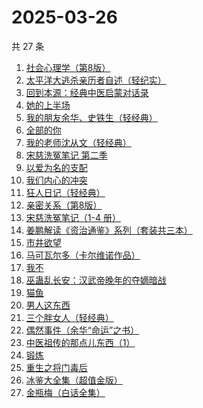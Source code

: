 # 2025-03-26

共 27 条

<!-- BEGIN WEREAD -->
<!-- 最后更新时间 2025-03-26 22:25:03 +0800 -->
1. [社会心理学（第8版）](https://weread.qq.com/web/bookDetail/8f532bd07278850c8f51770)
1. [太平洋大逃杀亲历者自述（轻纪实）](https://weread.qq.com/web/bookDetail/ddf32850813ab9b05g019502)
1. [回到本源：经典中医启蒙对话录](https://weread.qq.com/web/bookDetail/add32f10813ab9c79g0194dc)
1. [她的上半场](https://weread.qq.com/web/bookDetail/08432080813ab9c41g017aeb)
1. [我的朋友余华、史铁生（轻经典）](https://weread.qq.com/web/bookDetail/5f132bf0813ab9c83g014de5)
1. [全部的你](https://weread.qq.com/web/bookDetail/ed032c20813ab9c6eg015ac4)
1. [我的老师沈从文（轻经典）](https://weread.qq.com/web/bookDetail/94132e80813ab9c31g0141ba)
1. [宋慈洗冤笔记 第二季](https://weread.qq.com/web/bookDetail/07732ce0813ab9c2ag01157f)
1. [以爱为名的支配](https://weread.qq.com/web/bookDetail/7be320b0813ab93f4g019416)
1. [我们内心的冲突](https://weread.qq.com/web/bookDetail/5cf322f0813ab9b69g013443)
1. [狂人日记（轻经典）](https://weread.qq.com/web/bookDetail/9cc32730813ab9c6ag010027)
1. [亲密关系（第8版）](https://weread.qq.com/web/bookDetail/16832420813ab90f3g019f92)
1. [宋慈洗冤笔记（1-4 册）](https://weread.qq.com/web/bookDetail/bea326d0813ab7fcag016618)
1. [姜鹏解读《资治通鉴》系列（套装共三本）](https://weread.qq.com/web/bookDetail/48c32500813ab8f57g0149dc)
1. [市井欲望](https://weread.qq.com/web/bookDetail/89f329c0813ab9be8g018f47)
1. [马可瓦尔多（卡尔维诺作品）](https://weread.qq.com/web/bookDetail/3c632a40723f428b3c6e85b)
1. [我不](https://weread.qq.com/web/bookDetail/232320d05dff14232a13fa6)
1. [巫蛊乱长安：汉武帝晚年的夺嫡暗战](https://weread.qq.com/web/bookDetail/35932230813ab9c5fg019679)
1. [猫鱼](https://weread.qq.com/web/bookDetail/e2932ea0813ab9c1cg018af3)
1. [男人这东西](https://weread.qq.com/web/bookDetail/94332bd071f3f6709434673)
1. [三个胖女人（轻经典）](https://weread.qq.com/web/bookDetail/228323b0813ab9c46g01203e)
1. [偶然事件（余华“命运”之书）](https://weread.qq.com/web/bookDetail/81a32510813ab9c42g013918)
1. [中医祖传的那点儿东西（1）](https://weread.qq.com/web/bookDetail/7e4329f05b94af7e4153604)
1. [锻炼](https://weread.qq.com/web/bookDetail/f2432ab0813ab6e75g012b2d)
1. [重生之将门毒后](https://weread.qq.com/web/bookDetail/94a326c05b7e9794ace7299)
1. [冰鉴大全集（超值金版）](https://weread.qq.com/web/bookDetail/f9b3273054db7ff9b7cc5b4)
1. [金瓶梅（白话全集）](https://weread.qq.com/web/bookDetail/b0b32130813ab9c34g016c1e)
<!-- END WEREAD -->